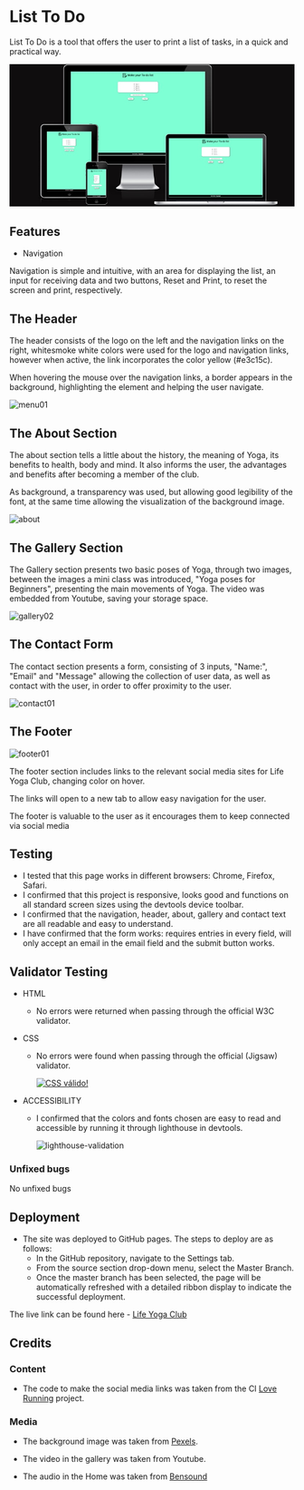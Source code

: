 # List To Do

List To Do is a tool that offers the user to print a list of tasks, in a quick and practical way.

![responsive-image](https://github.com/RubemJanoni/ListToDo/blob/main/assets/images/maketodo04.jpg?raw=true)





## Features
- Navigation

Navigation is simple and intuitive, with an area for displaying the list, an input for receiving data and two buttons, Reset and Print, to reset the screen and print, respectively.

## The Header

The header consists of the logo on the left and the navigation links on the right, whitesmoke white colors were used for the logo and navigation links, however when active, the link incorporates the color yellow (#e3c15c).

When hovering the mouse over the navigation links, a border appears in the background, highlighting the element and helping the user navigate.

![menu01](https://user-images.githubusercontent.com/86210555/212197409-6baa5a9f-888c-4c07-902b-97eb3ce6c4c4.jpg)



## The About Section

The about section tells a little about the history, the meaning of Yoga, its benefits to health, body and mind.
It also informs the user, the advantages and benefits after becoming a member of the club.

As background, a transparency was used, but allowing good legibility of the font, at the same time allowing the visualization of the background image.

![about](https://user-images.githubusercontent.com/86210555/212206517-95c6b5bb-d990-40a6-9c67-6ce59bcd1e5d.jpg)



## The Gallery Section

The Gallery section presents two basic poses of Yoga, through two images, between the images a mini class was introduced, "Yoga poses for Beginners", presenting the main movements of Yoga. The video was embedded from Youtube, saving your storage space.

![gallery02](https://user-images.githubusercontent.com/86210555/212209782-cde5f079-102b-4c8e-98aa-6170d49b94e5.jpg)

## The Contact Form

The contact section presents a form, consisting of 3 inputs, "Name:", "Email" and "Message" allowing the collection of user data, as well as contact with the user, in order to offer proximity to the user.


![contact01](https://user-images.githubusercontent.com/86210555/212211515-8b787fae-11ca-4f45-9f26-b57b9ac2a94f.jpg)

## The Footer

![footer01](https://user-images.githubusercontent.com/86210555/212212472-a1bb5edc-cac9-4ed2-94b5-f32f42f65471.jpg)


The footer section includes links to the relevant social media sites for Life Yoga Club, changing color on hover.

The links will open to a new tab to allow easy navigation for the user.

The footer is valuable to the user as it encourages them to keep connected via social media

## Testing

- I tested that this page works in different browsers: Chrome, Firefox, Safari.
- I confirmed that this project is responsive, looks good and functions on all standard screen sizes using the devtools device toolbar.
- I confirmed that the navigation, header, about, gallery and contact text are all readable and easy to understand.
- I have confirmed that the form works: requires entries in every field, will only accept an email in the email field and the submit button works.

## Validator Testing

- HTML
  - No errors were returned when passing through the official W3C validator.
  
- CSS
  - No errors were found when passing through the official (Jigsaw) validator.

    <p>
        <a href="http://jigsaw.w3.org/css-validator/check/referer">
            <img style="border:0;width:88px;height:31px"
                src="http://jigsaw.w3.org/css-validator/images/vcss"
                alt="CSS válido!" />
        </a>
    </p>
    
- ACCESSIBILITY
  - I confirmed that the colors and fonts chosen are easy to read and accessible by running it through lighthouse in devtools.
  
  


         
     


    ![lighthouse-validation](https://user-images.githubusercontent.com/86210555/212221921-ecae458d-6a35-4201-b7f5-b2fa0f458778.jpg)
    
### Unfixed bugs

No unfixed bugs

## Deployment

- The site was deployed to GitHub pages. The steps to deploy are as follows:
  - In the GitHub repository, navigate to the Settings tab.
  - From the source section drop-down menu, select the Master Branch.
  - Once the master branch has been selected, the page will be automatically refreshed with a detailed ribbon display to indicate the successful deployment.
  
  
The live link can be found here - [Life Yoga Club](https://rubemjanoni.github.io/code-project01/)

## Credits

### Content

- The code to make the social media links was taken from the CI [Love Running](https://code-institute-org.github.io/love-running-2.0/index.html) project.

### Media

- The background image was taken from [Pexels](https://www.pexels.com/pt-br/).

- The video in the gallery was taken from Youtube.

- The audio in the Home was taken from [Bensound](https://www.bensound.com/)




    
 
    
    

         

